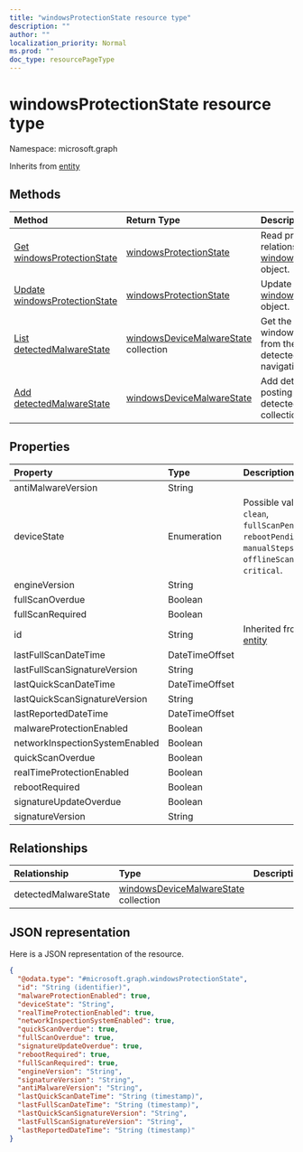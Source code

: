 ```yaml
---
title: "windowsProtectionState resource type"
description: ""
author: ""
localization_priority: Normal
ms.prod: ""
doc_type: resourcePageType
---
```


# windowsProtectionState resource type


Namespace: microsoft.graph




Inherits from [entity](../resources/entity.md)

## Methods
|Method|Return Type|Description|
|:---|:---|:---|
|[Get windowsProtectionState](../api/windowsprotectionstate-get.md)|[windowsProtectionState](../resources/windowsprotectionstate.md)|Read properties and relationships of the [windowsProtectionState](../resources/windowsprotectionstate.md) object.|
|[Update windowsProtectionState](../api/windowsprotectionstate-update.md)|[windowsProtectionState](../resources/windowsprotectionstate.md)|Update the properties of a [windowsProtectionState](../resources/windowsprotectionstate.md) object.|
|[List detectedMalwareState](../api/windowsprotectionstate-list-detectedmalwarestate.md)|[windowsDeviceMalwareState](../resources/windowsdevicemalwarestate.md) collection|Get the windowsDeviceMalwareStates from the detectedMalwareState navigation property.|
|[Add detectedMalwareState](../api/windowsprotectionstate-post-detectedmalwarestate.md)|[windowsDeviceMalwareState](../resources/windowsdevicemalwarestate.md)|Add detectedMalwareState by posting to the detectedMalwareState collection.|

## Properties
|Property|Type|Description|
|:---|:---|:---|
|antiMalwareVersion|String||
|deviceState|Enumeration| Possible values are: `clean`, `fullScanPending`, `rebootPending`, `manualStepsPending`, `offlineScanPending`, `critical`.|
|engineVersion|String||
|fullScanOverdue|Boolean||
|fullScanRequired|Boolean||
|id|String| Inherited from [entity](../resources/entity.md)|
|lastFullScanDateTime|DateTimeOffset||
|lastFullScanSignatureVersion|String||
|lastQuickScanDateTime|DateTimeOffset||
|lastQuickScanSignatureVersion|String||
|lastReportedDateTime|DateTimeOffset||
|malwareProtectionEnabled|Boolean||
|networkInspectionSystemEnabled|Boolean||
|quickScanOverdue|Boolean||
|realTimeProtectionEnabled|Boolean||
|rebootRequired|Boolean||
|signatureUpdateOverdue|Boolean||
|signatureVersion|String||

## Relationships
|Relationship|Type|Description|
|:---|:---|:---|
|detectedMalwareState|[windowsDeviceMalwareState](../resources/windowsdevicemalwarestate.md) collection||

## JSON representation
Here is a JSON representation of the resource.
<!-- {
  "blockType": "resource",
  "keyProperty": "id",
  "@odata.type": "microsoft.graph.windowsProtectionState",
  "baseType": "microsoft.graph.entity",
  "openType": false
}
-->
``` json
{
  "@odata.type": "#microsoft.graph.windowsProtectionState",
  "id": "String (identifier)",
  "malwareProtectionEnabled": true,
  "deviceState": "String",
  "realTimeProtectionEnabled": true,
  "networkInspectionSystemEnabled": true,
  "quickScanOverdue": true,
  "fullScanOverdue": true,
  "signatureUpdateOverdue": true,
  "rebootRequired": true,
  "fullScanRequired": true,
  "engineVersion": "String",
  "signatureVersion": "String",
  "antiMalwareVersion": "String",
  "lastQuickScanDateTime": "String (timestamp)",
  "lastFullScanDateTime": "String (timestamp)",
  "lastQuickScanSignatureVersion": "String",
  "lastFullScanSignatureVersion": "String",
  "lastReportedDateTime": "String (timestamp)"
}
```

